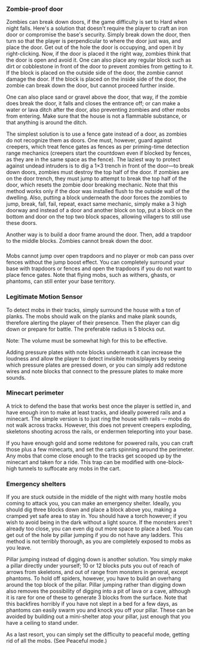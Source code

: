 ### Zombie-proof door
Zombies can break down doors, if the game difficulty is set to Hard when night falls. Here's a solution that doesn't require the player to craft an iron door or compromise the base's security. Simply break down the door, then turn so that the player is perpendicular to where the door just was, and place the door. Get out of the hole the door is occupying, and open it by right-clicking. Now, if the door is placed it the right way, zombies think that the door is open and avoid it. One can also place any regular block such as dirt or cobblestone in front of the door to prevent zombies from getting to it. If the block is placed on the outside side of the door, the zombie cannot damage the door. If the block is placed on the inside side of the door, the zombie can break down the door, but cannot proceed further inside.

One can also place sand or gravel above the door, that way, if the zombie does break the door, it falls and closes the entrance off; or can make a water or lava ditch after the door, also preventing zombies and other mobs from entering. Make sure that the house is not a flammable substance, or that anything is around the ditch.

The simplest solution is to use a fence gate instead of a door, as zombies do not recognize them as doors. One must, however, guard against creepers, which treat fence gates as fences as per priming-time detection range mechanics (creepers start the countdown even if blocked by fences, as they are in the same space as the fence). The laziest way to protect against undead intruders is to dig a 1×3 trench in front of the door—to break down doors, zombies must destroy the top half of the door. If zombies are on the door trench, they must jump to attempt to break the top half of the door, which resets the zombie door breaking mechanic. Note that this method works only if the door was installed flush to the outside wall of the dwelling. Also, putting a block underneath the door forces the zombies to jump, break, fall, fail, repeat, exact same mechanic, simply make a 3 high doorway and instead of a door and another block on top, put a block on the bottom and door on the top two block spaces, allowing villagers to still use these doors. 

Another way is to build a door frame around the door. Then, add a trapdoor to the middle blocks. Zombies cannot break down the door.

### 
Mobs cannot jump over open trapdoors and no player or mob can pass over fences without the jump boost effect. You can completely surround your base with trapdoors or fences and open the trapdoors if you do not want to place fence gates. Note that flying mobs, such as withers, ghasts, or phantoms, can still enter your base territory.

### Legitimate Motion Sensor
To detect mobs in their tracks, simply surround the house with a ton of planks. The mobs should walk on the planks and make plank sounds, therefore alerting the player of their presence. Then the player can dig down or prepare for battle. The preferable radius is 5 blocks out.

Note: The volume must be somewhat high for this to be effective.

Adding pressure plates with note blocks underneath it can increase the loudness and allow the player to detect invisible mobs/players by seeing which pressure plates are pressed down, or you can simply add redstone wires and note blocks that connect to the pressure plates to make more sounds.

### Minecart perimeter
A trick to defend the base that works best once the player is settled in, and have enough iron to make at least tracks, and ideally powered rails and a minecart.   The simple version is to just ring the house with rails — mobs do not walk across tracks.  However, this does not prevent creepers exploding, skeletons shooting across the rails, or endermen teleporting into your base.

If you have enough gold and some redstone for powered rails, you can craft those plus a few minecarts, and set the carts spinning around the perimeter. Any mobs that come close enough to the tracks get scooped up by the minecart and taken for a ride. This trap can be modified with one-block-high tunnels to suffocate any mobs in the cart.

### Emergency shelters
If you are stuck outside in the middle of the night with many hostile mobs coming to attack you, you can make an emergency shelter. Ideally, you should dig three blocks down and place a block above you, making a cramped yet safe area to stay in. You should have a torch however; if you wish to avoid being in the dark without a light source. If the monsters aren't already too close, you can even dig out more space to place a bed. You can get out of the hole by pillar jumping if you do not have any ladders. This method is not terribly thorough, as you are completely exposed to mobs as you leave. 

Pillar jumping instead of digging down is another solution. You simply make a pillar directly under yourself; 10 or 12 blocks puts you out of reach of arrows from skeletons, and out of range from monsters in general, except phantoms. To hold off spiders, however, you have to build an overhang around the top block of the pillar. Pillar jumping rather than digging down also removes the possibility of digging into a pit of lava or a cave, although it is rare for one of these to generate 3 blocks from the surface. Note that this backfires horribly if you have not slept in a bed for a few days, as phantoms can easily swarm you and knock you off your pillar.  These can be avoided by building out a mini-shelter atop your pillar, just enough that you have a ceiling to stand under.

As a last resort, you can simply set the difficulty to peaceful mode, getting rid of all the mobs. (See Peaceful mode.)

